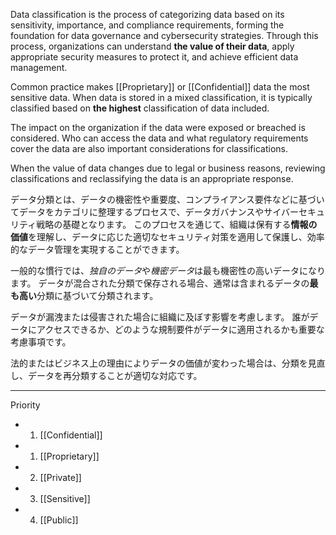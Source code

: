 
Data classification is the process of categorizing data based on its sensitivity, importance, and compliance requirements, forming the foundation for data governance and cybersecurity strategies. 
Through this process, organizations can understand **the value of their data**, apply appropriate security measures to protect it, and achieve efficient data management.

Common practice makes [[Proprietary]] or [[Confidential]] data the most sensitive data.
When data is stored in a mixed classification, it is typically classified based on **the highest** classification of data included.

The impact on the organization if the data were exposed or breached is considered. 
Who can access the data and what regulatory requirements cover the data are also important considerations for classifications.

When the value of data changes due to legal or business reasons, reviewing classifications and reclassifying the data is an appropriate response.


データ分類とは、データの機密性や重要度、コンプライアンス要件などに基づいてデータをカテゴリに整理するプロセスで、データガバナンスやサイバーセキュリティ戦略の基礎となります。
このプロセスを通じて、組織は保有する**情報の価値**を理解し、データに応じた適切なセキュリティ対策を適用して保護し、効率的なデータ管理を実現することができます。﻿

一般的な慣行では、*独自のデータ*や*機密データ*は最も機密性の高いデータになります。
データが混合された分類で保存される場合、通常は含まれるデータの**最も高い**分類に基づいて分類されます。

データが漏洩または侵害された場合に組織に及ぼす影響を考慮します。
誰がデータにアクセスできるか、どのような規制要件がデータに適用されるかも重要な考慮事項です。

法的またはビジネス上の理由によりデータの価値が変わった場合は、分類を見直し、データを再分類することが適切な対応です。

---

Priority
- 1. [[Confidential]]
- 1. [[Proprietary]]
- 2. [[Private]]
- 3. [[Sensitive]]
- 4. [[Public]]

